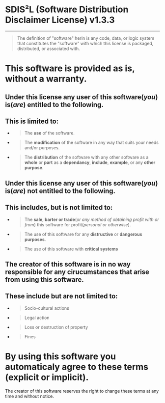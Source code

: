 # SDIS²L (Software Distribution Disclaimer License) v1.3.3
___
> The definition of "software" herin is any code, data, or logic system that constitutes the "software" with which this license is packaged, distributed, or associated with.

This software is provided as is, without a warranty.
=
Under this license **any** user of this software(*you*) **is(*are*)** entitled to the following.
-
This is limited to:
-
- >The **use** of the software.
- >The **modification** of the software in any way that suits your needs and/or purposes.
- >The **distribution** of the software with any other software as a **whole** or **part** as a **dependancy**, **include**, **example**, or any **other purpose**.

Under this license **any** user of this software(*you*) **is(*are*) not** entitled to the following.
-
This includes, but is not limited to:
-

- >The **sale, barter or trade**(*or any method of obtaining profit with or from*) this software for profit(*personal or otherwise*).
- >The use of this software for any **distructive** or **dangerous purposes**.
- >The use of this software with **critical systems**

The creator of this software is in no way responsible for any cirucumstances that arise from using this software.
-
These include but are not limited to:
-
- >Socio-cultural actions

- >Legal action

- >Loss or destruction of property

- >Fines

By using this software you automaticaly agree to these terms (explicit or implicit).
=
The creator of this software reserves the right to change these terms at any time and without notice.
